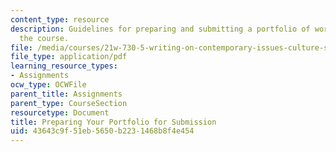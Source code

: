 ```yaml
---
content_type: resource
description: Guidelines for preparing and submitting a portfolio of work created for
  the course.
file: /media/courses/21w-730-5-writing-on-contemporary-issues-culture-shock-writing-editing-and-publishing-in-cyberspace-fall-2008/43643c9f51eb5650b2231468b8f4e454_prfl_sbn_gdl.pdf
file_type: application/pdf
learning_resource_types:
- Assignments
ocw_type: OCWFile
parent_title: Assignments
parent_type: CourseSection
resourcetype: Document
title: Preparing Your Portfolio for Submission
uid: 43643c9f-51eb-5650-b223-1468b8f4e454
---
```

